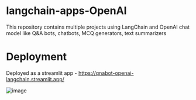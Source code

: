 # langchain-apps-OpenAI
This repository contains multiple projects using LangChain and OpenAI chat model like Q&A bots, chatbots, MCQ generators, text summarizers

# Deployment

Deployed as a streamlit app - https://qnabot-openai-langchain.streamlit.app/

![image](https://github.com/RohitMacherla3/langchain-apps-OpenAI/assets/89356811/cf27a986-576d-40c3-966c-4a8aa387706b)


